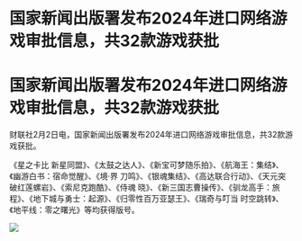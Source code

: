 # 国家新闻出版署发布2024年进口网络游戏审批信息，共32款游戏获批

# 国家新闻出版署发布2024年进口网络游戏审批信息，共32款游戏获批

财联社2月2日电，国家新闻出版署发布2024年进口网络游戏审批信息，共32款游戏获批。

《星之卡比 新星同盟》、《太鼓之达人》、《新宝可梦随乐拍》、《航海王：集结》、《幽游白书：宿命觉醒》、《境·界
刀鸣》、《银魂集结》、《高达联合行动》、《天元突破红莲螺岩》、《索尼克跑酷》、《侍魂
晓》、《新三国志曹操传》、《驯龙高手：旅程》、《地下城与勇士：起源》、《归零性百万亚瑟王》、《瑞奇与叮当 时空跳转》、《地平线：零之曙光》等均获得版号。

![](https://inews.gtimg.com/news_bt/OClLNgwF1HZWAJ8WlZ9_f1m35X4kfBmSB0pp0zwaXg8PQAA/1000)

